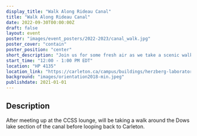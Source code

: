 ```yaml
---
display_title: "Walk Along Rideau Canal"
title: "Walk Along Rideau Canal"
date: 2022-09-30T00:00:00Z
draft: false
layout: event
poster: "images/event_posters/2022-2023/canal_walk.jpg"
poster_cover: "contain"
poster_position: "center"
short_description: "Join us for some fresh air as we take a scenic walk along the canal"
start_time: "12:00 - 1:00 PM EDT"
location: "HP 4135"
location_link: "https://carleton.ca/campus/buildings/herzberg-laboratories/"
background: "images/orientation2018-min.jpeg"
publishdate: 2021-01-01
---
```


## Description

After meeting up at the CCSS lounge, will be taking a walk around the Dows lake section of the canal before looping back to Carleton.
